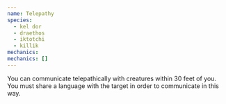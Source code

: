 ```yaml
---
name: Telepathy
species:
  - kel dor
  - draethos
  - iktotchi
  - killik
mechanics:
mechanics: []
---
```

You can communicate telepathically with creatures within 30 feet of you. You must share a language with the target in order to communicate in this way.
